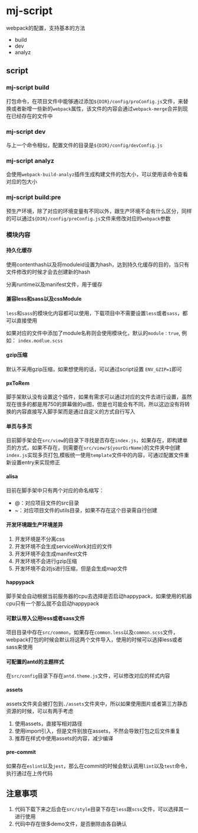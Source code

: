 # mj-script

webpack的配置，支持基本的方法

- build
- dev
- analyz

## script

### mj-script build

打包命令，在项目文件中能够通过添加`${DIR}/config/proConfig.js`文件，来替换或者新增一些新的`webpack`属性，该文件的内容会通过`webpack-merge`合并到现在已经存在的文件中

### mj-script dev

与上一个命令相似，配置文件的目录是`${DIR}/config/devConfig.js`

### mj-script analyz

会使用`webpack-build-analyz`插件生成构建文件的包大小，可以使用该命令查看对应的包大小

### mj-script build:pre

预生产环境，除了对应的环境变量有不同以外，跟生产环境不会有什么区分，同样的可以通过`${DIR}/config/preConfig.js`文件来修改对应的`webpack`参数

### 模块内容

#### 持久化缓存

使用contenthash以及将moduleid设置为hash，达到持久化缓存的目的，当只有文件修改的时候才会去创建新的hash

分离runtime以及manifest文件，用于缓存

#### 兼容less和sass以及cssModule

`less`和`sass`的模块化内容都可以使用，下载项目中不需要设置`less`或者`sass`，都可以直接使用

如果对应的文件中添加了module名称则会使用模块化，默认的`module：true`, 例如： `index.modlue.scss`

#### gzip压缩

默认不采用gzip压缩，如果想使用的话，可以通过script设置 `ENV_GZIP=1`即可

#### pxToRem

脚手架默认没有设置这个插件，如果有需求可以通过对应的文件去进行设置，虽然现在很多的都是用750的屏幕做的ui图，但是也可能会有不同，所以这边没有将转换的内容直接写入脚手架而是通过自定义的方式自行写入

#### 单页与多页

目前脚手架会在`src/view`的目录下寻找是否存在`index.js`，如果存在，即构建单页的方式，如果不存在，则需要在`src/view/${yourDirName}`的文件夹中创建`index.js`实现多页打包,模板统一使用`template`文件中的内容，可通过配置文件重新设置entry来实现修正

#### alisa

目前在脚手架中只有两个对应的命名缩写：

- @：对应项目文件的src目录
- ~：对应项目文件的utils目录，如果不存在这个目录需自行创建

#### 开发环境跟生产环境差异

1. 开发环境是不分离css
2. 开发环境不会生成serviceWork对应的文件
3. 开发环境不会生成manifest文件
4. 开发环境不会进行gzip压缩
5. 开发环境不会对js进行压缩，但是会生成map文件

#### happypack

脚手架会自动根据当前服务器的cpu去选择是否启动happypack，如果使用的机器cpu只有一个那么就不会启动happypack

#### 可默认带入公用less或者sass文件

项目目录中存在`src/common`，如果存在`common.less`以及`common.scss`文件，webpack打包的时候会默认将这两个文件导入，使用的时候可以选择less或者sass来使用

#### 可配置的antd的主题样式

在`src/config`目录下存在`antd.theme.js`文件，可以修改对应的样式内容

#### assets

assets文件夹会被打包到`./assets`文件夹中，所以如果使用图片或者第三方静态资源的时候，可以有两手考虑

1. 使用assets，直接写相对路径
2. 使用import引入，但是文件别放在assets，不然会导致打包之后文件重复
3. 推荐在样式中使用assets的内容，减少编译

#### pre-commit

如果存在`eslint`以及`jest`，那么在commit的时候会默认调用`lint`以及`test`命令，执行通过在上传代码

## 注意事项

1. 代码下载下来之后会在`src/style`目录下存在`less`跟`scss`文件，可以选择其一进行使用
2. 代码中存在很多demo文件，是否删除由各自确认
